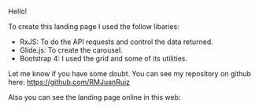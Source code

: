 Hello!

To create this landing page I used the follow libaries:

- RxJS: To do the API requests and control the data returned.
- Glide.js: To create the carousel.
- Bootstrap 4: I used the grid and some of its utilities.

Let me know if you have some doubt.
You can see my repository on github here: https://github.com/RMJuanRuiz

Also you can see the landing page online in this web:
